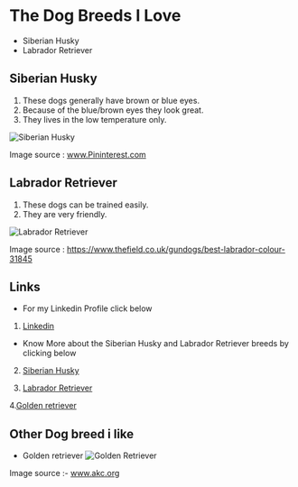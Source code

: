 # The Dog Breeds I Love
- Siberian Husky
- Labrador Retriever
## Siberian Husky
1. These dogs generally have brown or blue eyes.
2. Because of the blue/brown eyes they look great.
3. They lives in the low temperature only.

![Siberian Husky](https://i.pinimg.com/originals/d5/a8/34/d5a834e6a8d9ede51cedbed7ccd2fa01.jpg)

Image source : www.Pininterest.com
## Labrador Retriever
1. These dogs can be trained easily.
2. They are very friendly.

![Labrador Retriever](https://keyassets.timeincuk.net/inspirewp/live/wp-content/uploads/sites/3/2016/04/Best-labrador-colour-630x400.jpg)
 
Image source : https://www.thefield.co.uk/gundogs/best-labrador-colour-31845
## Links

- For my Linkedin Profile click below

1. [Linkedin](https://www.linkedin.com/in/bharath-kumar-gandhasiri-61a34914b/)


- Know More about the Siberian Husky and Labrador Retriever breeds by clicking below

2. [Siberian Husky](https://www.akc.org/dog-breeds/siberian-husky/)

3. [Labrador Retriever](https://thelabradorclub.com/)

4.[Golden retriever](https://www.akc.org/dog-breeds/golden-retriever/)

## Other Dog breed i like
- Golden retriever
 ![Golden Retriever](https://s3.amazonaws.com/cdn-origin-etr.akc.org/wp-content/uploads/2017/11/12232719/Golden-Retriever-On-White-05.jpg)

 Image source :- www.akc.org
